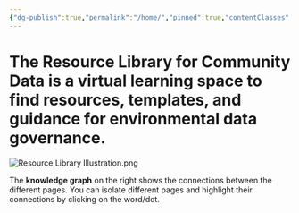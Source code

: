 ```yaml
---
{"dg-publish":true,"permalink":"/home/","pinned":true,"contentClasses":"img-grid cards","tags":["gardenEntry","gardenEntry","gardenEntry","gardenEntry","gardenEntry","gardenEntry","gardenEntry"]}
---
```


# The Resource Library for Community Data is a virtual learning space to find resources, templates, and guidance for environmental data governance. 

![Resource Library Illustration.png](/img/user/Photos%20for%20Resource%20Library/Resource%20Library%20Illustration.png)




The **knowledge graph** on the right shows the connections between the different pages. You can isolate different pages and highlight their connections by clicking on the word/dot. 

